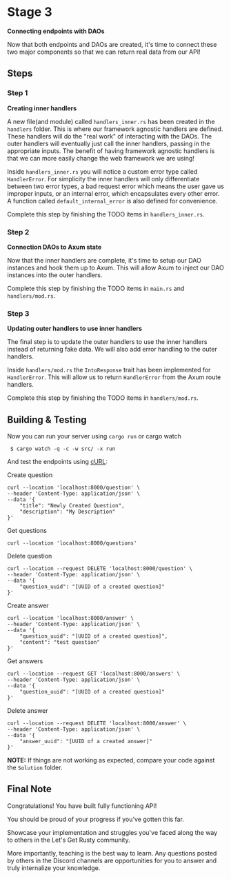 # Stage 3

__Connecting endpoints with DAOs__

Now that both endpoints and DAOs are created, it's time to connect these two major components so that we can return real data from our API!

## Steps

### Step 1

__Creating inner handlers__

A new file(and module) called `handlers_inner.rs` has been created in the `handlers` folder. This is where our framework agnostic handlers are defined. These handlers will do the "real work" of interacting with the DAOs. The outer handlers will eventually just call the inner handlers, passing in the appropriate inputs. The benefit of having framework agnostic handlers is that we can more easily change the web framework we are using!

Inside `handlers_inner.rs` you will notice a custom error type called `HandlerError`. For simplicity the inner handlers will only differentiate between two error types, a bad request error which means the user gave us improper inputs, or an internal error, which encapsulates every other error. A function called `default_internal_error` is also defined for convenience.

Complete this step by finishing the TODO items in `handlers_inner.rs`.

### Step 2

__Connection DAOs to Axum state__

Now that the inner handlers are complete, it's time to setup our DAO instances and hook them up to Axum. This will allow Axum to inject our DAO instances into the outer handlers.

Complete this step by finishing the TODO items in `main.rs` and `handlers/mod.rs`.

### Step 3

__Updating outer handlers to use inner handlers__

The final step is to update the outer handlers to use the inner handlers instead of returning fake data. We will also add error handling to the outer handlers.

Inside `handlers/mod.rs` the `IntoResponse` trait has been implemented for `HandlerError`. This will allow us to return `HandlerError` from the Axum route handlers.

Complete this step by finishing the TODO items in `handlers/mod.rs`.

## Building & Testing

Now you can run your server using `cargo run` or cargo watch
```shell
 $ cargo watch -q -c -w src/ -x run
```

And test the endpoints using [cURL](https://en.wikipedia.org/wiki/CURL):

Create question

```text
curl --location 'localhost:8000/question' \
--header 'Content-Type: application/json' \
--data '{
    "title": "Newly Created Question",
    "description": "My Description"
}'
```

Get questions

```text
curl --location 'localhost:8000/questions'
```

Delete question

```text
curl --location --request DELETE 'localhost:8000/question' \
--header 'Content-Type: application/json' \
--data '{ 
    "question_uuid": "[UUID of a created question]"
}'
```

Create answer

```text
curl --location 'localhost:8000/answer' \
--header 'Content-Type: application/json' \
--data '{ 
    "question_uuid": "[UUID of a created question]",
    "content": "test question"
}'
```

Get answers

```text
curl --location --request GET 'localhost:8000/answers' \
--header 'Content-Type: application/json' \
--data '{
    "question_uuid": "[UUID of a created question]"
}'
```

Delete answer

```text
curl --location --request DELETE 'localhost:8000/answer' \
--header 'Content-Type: application/json' \
--data '{ 
    "answer_uuid": "[UUID of a created answer]"
}'
```

__NOTE:__ If things are not working as expected, compare your code against the `Solution` folder.

## Final Note

Congratulations! You have built fully functioning API!

You should be proud of your progress if you've gotten this far.

Showcase your implementation and struggles you've faced along the way to others in the Let's Get Rusty community.

More importantly, teaching is the best way to learn. Any questions posted by others in the Discord channels are opportunities for you to answer and truly internalize your knowledge.